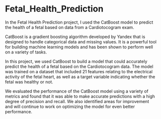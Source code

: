 # Fetal_Health_Prediction
In the Fetal Health Prediction project, I used the CatBoost model to predict the health of a fetal based on data from a Cardiotocogram exam.

CatBoost is a gradient boosting algorithm developed by Yandex that is designed to handle categorical data and missing values. It is a powerful tool for building machine learning models and has been shown to perform well on a variety of tasks.

In this project, we used CatBoost to build a model that could accurately predict the health of a fetal based on the Cardiotocogram data. The model was trained on a dataset that included 21 features relating to the electrical activity of the fetal heart, as well as a target variable indicating whether the fetal was healthy or not.

We evaluated the performance of the CatBoost model using a variety of metrics and found that it was able to make accurate predictions with a high degree of precision and recall. We also identified areas for improvement and will continue to work on optimizing the model for even better performance.
